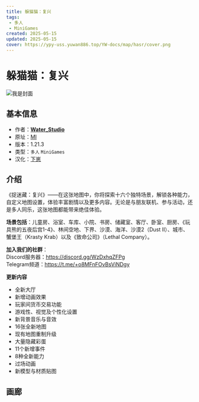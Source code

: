 ```yaml
---
title: 躲猫猫：复兴
tags: 
 - 多人
 - MiniGames
created: 2025-05-15
updated: 2025-05-15
cover: https://ypy-uss.yuwan886.top/YW-docs/map/hasr/cover.png
---
```


# 躲猫猫：复兴
![我是封面](https://ypy-uss.yuwan886.top/YW-docs/map/hasr/cover.png)
## 基本信息

- 作者：[**Water_Studio**](https://minecraft-inside.ru/user/Water_Studio/)
- 原址：[MI](https://minecraft-inside.ru/maps/153299-hide-seek)
- 版本：1.21.3
- 类型：`多人` `MiniGames`
- 汉化：[下崽](https://pan.quark.cn/s/73c73eb13adf)

## 介绍

《捉迷藏：复兴》——在这张地图中，你将探索十六个独特场景，解锁各种能力，自定义地图设置，体验丰富剧情以及更多内容。无论是与朋友联机、参与活动，还是多人同乐，这张地图都能带来绝佳体验。  

**场景包括**：儿童房、浴室、车库、小院、书房、储藏室、客厅、卧室、厨房、《玩具熊的五夜后宫1-4》、林间空地、下界、沙漠、海洋、沙漠2（Dust II）、城市、蟹堡王（Krasty Krab）以及《致命公司》（Lethal Company）。  

**加入我们的社群**：  
Discord服务器：https://discord.gg/WzDxhqZFPg  
Telegram频道：https://t.me/+o8MFnFOvBsViNDgy  

**更新内容**  
- 全新大厅  
- 新增动画效果  
- 玩家间货币交易功能  
- 游戏性、视觉及个性化设置  
- 新背景音乐与音效  
- 16张全新地图  
- 现有地图重制升级  
- 大量隐藏彩蛋  
- 11个新增事件  
- 8种全新能力  
- 过场动画  
- 新模型与材质贴图

## 画廊

<Gallery :images="[
  { src: 'https://ypy-uss.yuwan886.top/YW-docs/map/hasr/1.png' },
  { src: 'https://ypy-uss.yuwan886.top/YW-docs/map/hasr/2.png' },
  { src: 'https://ypy-uss.yuwan886.top/YW-docs/map/hasr/3.png' },
  { src: 'https://ypy-uss.yuwan886.top/YW-docs/map/hasr/4.png' },
  { src: 'https://ypy-uss.yuwan886.top/YW-docs/map/hasr/5.png' }
]" />
